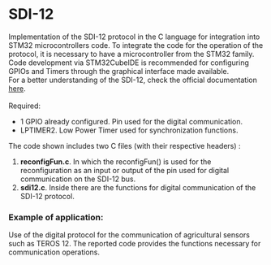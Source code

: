 # SDI-12
Implementation of the SDI-12 protocol in the C language for integration into STM32 microcontrollers code.
To integrate the code for the operation of the protocol, it is necessary to have a microcontroller from the STM32 family. Code development via STM32CubeIDE is recommended for configuring GPIOs and Timers through the graphical interface made available. <br>
For a better understanding of the SDI-12, check the official documentation [here](https://www.sdi-12.org/current_specification/SDI-12%20Specification%201.4%20February%2020%202023.pdf).
<br><br>
Required:
- 1 GPIO already configured. Pin used for the digital communication.
- LPTIMER2. Low Power Timer used for synchronization functions.
  
The code shown includes two C files (with their respective headers) :
1. **reconfigFun.c**. In which the reconfigFun() is used for the reconfiguration as an input or output of the pin used for digital communication on the SDI-12 bus.
2. **sdi12.c**. Inside there are the functions for digital communication of the SDI-12 protocol.

### Example of application:
Use of the digital protocol for the communication of agricultural sensors such as TEROS 12. The reported code provides the functions necessary for communication operations.




